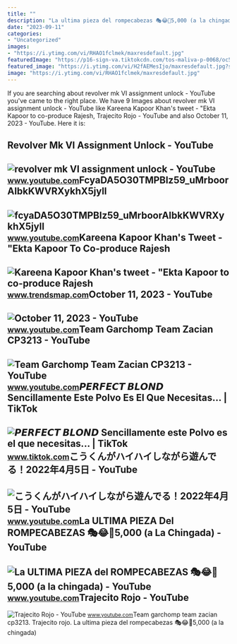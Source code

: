 ```yaml
---
title: ""
description: "La ultima pieza del rompecabezas 🎭😂🧘5,000 (a la chingada)"
date: "2023-09-11"
categories:
- "Uncategorized"
images:
- "https://i.ytimg.com/vi/RHAO1fclmek/maxresdefault.jpg"
featuredImage: "https://p16-sign-va.tiktokcdn.com/tos-maliva-p-0068/oc5AWQmNOHFxfgAHE4GjIPjzohaCkIBqglwlIY~tplv-photomode-video-share-card:630:630:20.jpeg?x-expires=1696104000&amp;x-signature=UuBfE6fCLMeK6AOJaT6H7QoSC5c%3D"
featured_image: "https://i.ytimg.com/vi/H2fAEMesIjo/maxresdefault.jpg?sqp=-oaymwEmCIAKENAF8quKqQMa8AEB-AH-CYAC0AWKAgwIABABGGUgXyhTMA8=&amp;rs=AOn4CLCJYSghky0o-ilndxvg6fCYAda1ug"
image: "https://i.ytimg.com/vi/RHAO1fclmek/maxresdefault.jpg"
---
```


If you are searching about revolver mk VI assignment unlock - YouTube you've came to the right place. We have 9 Images about revolver mk VI assignment unlock - YouTube like Kareena Kapoor Khan's tweet - "Ekta Kapoor to co-produce Rajesh, Trajecito Rojo - YouTube and also October 11, 2023 - YouTube. Here it is:

Revolver Mk VI Assignment Unlock - YouTube
------------------------------------------

 ![revolver mk VI assignment unlock - YouTube](https://i.ytimg.com/vi/RHAO1fclmek/maxresdefault.jpg) <small>www.youtube.com</small>FcyaDA5O30TMPBIz59\_uMrboorAIbkKWVRXykhX5jylI
---------------------------------------------

 ![fcyaDA5O30TMPBIz59_uMrboorAIbkKWVRXykhX5jylI](https://yt3.googleusercontent.com/fcyaDA5O30TMPBIz59_uMrboorAIbkKWVRXykhX5jylI_mHsQMtKYRKrSU6WFKQalZc67BxTzAc=s900-c-k-c0x00ffffff-no-rj) <small>www.youtube.com</small>Kareena Kapoor Khan's Tweet - "Ekta Kapoor To Co-produce Rajesh
---------------------------------------------------------------

 ![Kareena Kapoor Khan's tweet - "Ekta Kapoor to co-produce Rajesh](https://pbs.twimg.com/media/Fcyada8X0AANSFu.jpg) <small>www.trendsmap.com</small>October 11, 2023 - YouTube
--------------------------

 ![October 11, 2023 - YouTube](https://i.ytimg.com/vi/_U5QbP2JvKI/maxres2.jpg?sqp=-oaymwEoCIAKENAF8quKqQMcGADwAQH4AbYIgAKAD4oCDAgAEAEYfyBEKCQwDw==&rs=AOn4CLDyiPixxz22W97L0fCLMek1Khh8KA) <small>www.youtube.com</small>Team Garchomp Team Zacian CP3213 - YouTube
------------------------------------------

 ![Team Garchomp Team Zacian CP3213 - YouTube](https://i.ytimg.com/vi/HYLCwcE-Dgc/maxres2.jpg?sqp=-oaymwEoCIAKENAF8quKqQMcGADwAQH4AYwCgALgA4oCDAgAEAEYRSBHKGUwDw==&rs=AOn4CLC_ulBvmvqa2cf2uT56Qfk3FCYaDA) <small>www.youtube.com</small>𝙋𝙀𝙍𝙁𝙀𝘾𝙏 𝘽𝙇𝙊𝙉𝘿 Sencillamente Este Polvo Es El Que Necesitas... | TikTok
----------------------------------------------------------------------

 ![𝙋𝙀𝙍𝙁𝙀𝘾𝙏 𝘽𝙇𝙊𝙉𝘿 Sencillamente este Polvo es el que necesitas... | TikTok](https://p16-sign-va.tiktokcdn.com/tos-maliva-p-0068/oc5AWQmNOHFxfgAHE4GjIPjzohaCkIBqglwlIY~tplv-photomode-video-share-card:630:630:20.jpeg?x-expires=1696104000&x-signature=UuBfE6fCLMeK6AOJaT6H7QoSC5c%3D) <small>www.tiktok.com</small>こうくんがハイハイしながら遊んでる！2022年4月5日 - YouTube
-------------------------------------

 ![こうくんがハイハイしながら遊んでる！2022年4月5日 - YouTube](https://i.ytimg.com/vi/H2fAEMesIjo/maxresdefault.jpg?sqp=-oaymwEmCIAKENAF8quKqQMa8AEB-AH-CYAC0AWKAgwIABABGGUgXyhTMA8=&rs=AOn4CLCJYSghky0o-ilndxvg6fCYAda1ug) <small>www.youtube.com</small>La ULTIMA PIEZA Del ROMPECABEZAS 🎭😂🧘5,000 (a La Chingada) - YouTube
-------------------------------------------------------------------

 ![La ULTIMA PIEZA del ROMPECABEZAS 🎭😂🧘5,000 (a la chingada) - YouTube](https://i.ytimg.com/vi/KdZ3OosEZ6s/hq2.jpg?sqp=-oaymwEoCOADEOgC8quKqQMcGADwAQH4Ad4EgAK4CIoCDAgAEAEYZSBMKGMwDw==&rs=AOn4CLCfzFvJaPoNerKMbSKycXF-fCyaDA) <small>www.youtube.com</small>Trajecito Rojo - YouTube
------------------------

 ![Trajecito Rojo - YouTube](https://i.ytimg.com/vi/fClMEk3JJx8/maxresdefault.jpg) <small>www.youtube.com</small>Team garchomp team zacian cp3213. Trajecito rojo. La ultima pieza del rompecabezas 🎭😂🧘5,000 (a la chingada)
